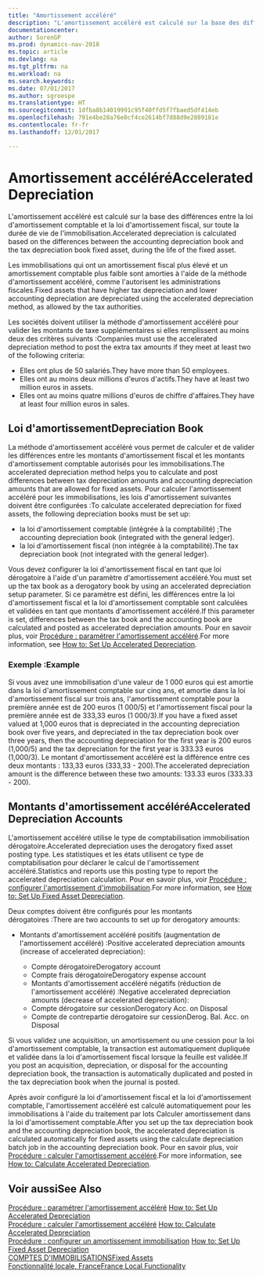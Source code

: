 ```yaml
---
title: "Amortissement accéléré"
description: "L'amortissement accéléré est calculé sur la base des différences entre la loi d'amortissement comptable et la loi d'amortissement fiscal, sur toute la durée de vie de l'immobilisation."
documentationcenter: 
author: SorenGP
ms.prod: dynamics-nav-2018
ms.topic: article
ms.devlang: na
ms.tgt_pltfrm: na
ms.workload: na
ms.search.keywords: 
ms.date: 07/01/2017
ms.author: sgroespe
ms.translationtype: HT
ms.sourcegitcommit: 1dfba8b14019991c95f40ffd5f7fbaed5df414eb
ms.openlocfilehash: 791e4be28a76e0cf4ce2614bf7d88d9e2889181e
ms.contentlocale: fr-fr
ms.lasthandoff: 12/01/2017

---
```

# <a name="accelerated-depreciation"></a><span data-ttu-id="92dea-103">Amortissement accéléré</span><span class="sxs-lookup"><span data-stu-id="92dea-103">Accelerated Depreciation</span></span>
<span data-ttu-id="92dea-104">L'amortissement accéléré est calculé sur la base des différences entre la loi d'amortissement comptable et la loi d'amortissement fiscal, sur toute la durée de vie de l'immobilisation.</span><span class="sxs-lookup"><span data-stu-id="92dea-104">Accelerated depreciation is calculated based on the differences between the accounting depreciation book and the tax depreciation book fixed asset, during the life of the fixed asset.</span></span>  

<span data-ttu-id="92dea-105">Les immobilisations qui ont un amortissement fiscal plus élevé et un amortissement comptable plus faible sont amorties à l'aide de la méthode d'amortissement accéléré, comme l'autorisent les administrations fiscales.</span><span class="sxs-lookup"><span data-stu-id="92dea-105">Fixed assets that have higher tax depreciation and lower accounting depreciation are depreciated using the accelerated depreciation method, as allowed by the tax authorities.</span></span>  

<span data-ttu-id="92dea-106">Les sociétés doivent utiliser la méthode d'amortissement accéléré pour valider les montants de taxe supplémentaires si elles remplissent au moins deux des critères suivants :</span><span class="sxs-lookup"><span data-stu-id="92dea-106">Companies must use the accelerated depreciation method to post the extra tax amounts if they meet at least two of the following criteria:</span></span>  

- <span data-ttu-id="92dea-107">Elles ont plus de 50 salariés.</span><span class="sxs-lookup"><span data-stu-id="92dea-107">They have more than 50 employees.</span></span>  
- <span data-ttu-id="92dea-108">Elles ont au moins deux millions d'euros d'actifs.</span><span class="sxs-lookup"><span data-stu-id="92dea-108">They have at least two million euros in assets.</span></span>  
- <span data-ttu-id="92dea-109">Elles ont au moins quatre millions d'euros de chiffre d'affaires.</span><span class="sxs-lookup"><span data-stu-id="92dea-109">They have at least four million euros in sales.</span></span>  

## <a name="depreciation-book"></a><span data-ttu-id="92dea-110">Loi d'amortissement</span><span class="sxs-lookup"><span data-stu-id="92dea-110">Depreciation Book</span></span>  
<span data-ttu-id="92dea-111">La méthode d'amortissement accéléré vous permet de calculer et de valider les différences entre les montants d'amortissement fiscal et les montants d'amortissement comptable autorisés pour les immobilisations.</span><span class="sxs-lookup"><span data-stu-id="92dea-111">The accelerated depreciation method helps you to calculate and post differences between tax depreciation amounts and accounting depreciation amounts that are allowed for fixed assets.</span></span> <span data-ttu-id="92dea-112">Pour calculer l'amortissement accéléré pour les immobilisations, les lois d'amortissement suivantes doivent être configurées :</span><span class="sxs-lookup"><span data-stu-id="92dea-112">To calculate accelerated depreciation for fixed assets, the following depreciation books must be set up:</span></span>  

- <span data-ttu-id="92dea-113">la loi d'amortissement comptable (intégrée à la comptabilité) ;</span><span class="sxs-lookup"><span data-stu-id="92dea-113">The accounting depreciation book (integrated with the general ledger).</span></span>  
- <span data-ttu-id="92dea-114">la loi d'amortissement fiscal (non intégrée à la comptabilité).</span><span class="sxs-lookup"><span data-stu-id="92dea-114">The tax depreciation book (not integrated with the general ledger).</span></span>  

<span data-ttu-id="92dea-115">Vous devez configurer la loi d'amortissement fiscal en tant que loi dérogatoire à l'aide d'un paramètre d'amortissement accéléré.</span><span class="sxs-lookup"><span data-stu-id="92dea-115">You must set up the tax book as a derogatory book by using an accelerated depreciation setup parameter.</span></span> <span data-ttu-id="92dea-116">Si ce paramètre est défini, les différences entre la loi d'amortissement fiscal et la loi d'amortissement comptable sont calculées et validées en tant que montants d'amortissement accéléré.</span><span class="sxs-lookup"><span data-stu-id="92dea-116">If this parameter is set, differences between the tax book and the accounting book are calculated and posted as accelerated depreciation amounts.</span></span> <span data-ttu-id="92dea-117">Pour en savoir plus, voir [Procédure : paramétrer l'amortissement accéléré](how-to-set-up-accelerated-depreciation.md).</span><span class="sxs-lookup"><span data-stu-id="92dea-117">For more information, see [How to: Set Up Accelerated Depreciation](how-to-set-up-accelerated-depreciation.md).</span></span>  

### <a name="example"></a><span data-ttu-id="92dea-118">Exemple :</span><span class="sxs-lookup"><span data-stu-id="92dea-118">Example</span></span>  
 <span data-ttu-id="92dea-119">Si vous avez une immobilisation d'une valeur de 1 000 euros qui est amortie dans la loi d'amortissement comptable sur cinq ans, et amortie dans la loi d'amortissement fiscal sur trois ans, l'amortissement comptable pour la première année est de 200 euros (1 000/5) et l'amortissement fiscal pour la première année est de 333,33 euros (1 000/3).</span><span class="sxs-lookup"><span data-stu-id="92dea-119">If you have a fixed asset valued at 1,000 euros that is depreciated in the accounting depreciation book over five years, and depreciated in the tax depreciation book over three years, then the accounting depreciation for the first year is 200 euros (1,000/5) and the tax depreciation for the first year is 333.33 euros (1,000/3).</span></span> <span data-ttu-id="92dea-120">Le montant d'amortissement accéléré est la différence entre ces deux montants : 133,33 euros (333,33 - 200).</span><span class="sxs-lookup"><span data-stu-id="92dea-120">The accelerated depreciation amount is the difference between these two amounts: 133.33 euros (333.33 - 200).</span></span>  

## <a name="accelerated-depreciation-accounts"></a><span data-ttu-id="92dea-121">Montants d'amortissement accéléré</span><span class="sxs-lookup"><span data-stu-id="92dea-121">Accelerated Depreciation Accounts</span></span>  
<span data-ttu-id="92dea-122">L'amortissement accéléré utilise le type de comptabilisation immobilisation dérogatoire.</span><span class="sxs-lookup"><span data-stu-id="92dea-122">Accelerated depreciation uses the derogatory fixed asset posting type.</span></span> <span data-ttu-id="92dea-123">Les statistiques et les états utilisent ce type de comptabilisation pour déclarer le calcul de l'amortissement accéléré.</span><span class="sxs-lookup"><span data-stu-id="92dea-123">Statistics and reports use this posting type to report the accelerated depreciation calculation.</span></span> <span data-ttu-id="92dea-124">Pour en savoir plus, voir [Procédure : configurer l'amortissement d'immobilisation](../../fa-how-setup-depreciation.md).</span><span class="sxs-lookup"><span data-stu-id="92dea-124">For more information, see [How to: Set Up Fixed Asset Depreciation](../../fa-how-setup-depreciation.md).</span></span>  

<span data-ttu-id="92dea-125">Deux comptes doivent être configurés pour les montants dérogatoires :</span><span class="sxs-lookup"><span data-stu-id="92dea-125">There are two accounts to set up for derogatory amounts:</span></span>  

- <span data-ttu-id="92dea-126">Montants d'amortissement accéléré positifs (augmentation de l'amortissement accéléré) :</span><span class="sxs-lookup"><span data-stu-id="92dea-126">Positive accelerated depreciation amounts (increase of accelerated depreciation):</span></span>  

    - <span data-ttu-id="92dea-127">Compte dérogatoire</span><span class="sxs-lookup"><span data-stu-id="92dea-127">Derogatory account</span></span>  
    - <span data-ttu-id="92dea-128">Compte frais dérogatoire</span><span class="sxs-lookup"><span data-stu-id="92dea-128">Derogatory expense account</span></span>  
    - <span data-ttu-id="92dea-129">Montants d'amortissement accéléré négatifs (réduction de l'amortissement accéléré) :</span><span class="sxs-lookup"><span data-stu-id="92dea-129">Negative accelerated depreciation amounts (decrease of accelerated depreciation):</span></span>  
    - <span data-ttu-id="92dea-130">Compte dérogatoire sur cession</span><span class="sxs-lookup"><span data-stu-id="92dea-130">Derogatory Acc. on Disposal</span></span>  
    - <span data-ttu-id="92dea-131">Compte de contrepartie dérogatoire sur cession</span><span class="sxs-lookup"><span data-stu-id="92dea-131">Derog. Bal. Acc. on Disposal</span></span>  

<span data-ttu-id="92dea-132">Si vous validez une acquisition, un amortissement ou une cession pour la loi d'amortissement comptable, la transaction est automatiquement dupliquée et validée dans la loi d'amortissement fiscal lorsque la feuille est validée.</span><span class="sxs-lookup"><span data-stu-id="92dea-132">If you post an acquisition, depreciation, or disposal for the accounting depreciation book, the transaction is automatically duplicated and posted in the tax depreciation book when the journal is posted.</span></span>  

<span data-ttu-id="92dea-133">Après avoir configuré la loi d'amortissement fiscal et la loi d'amortissement comptable, l'amortissement accéléré est calculé automatiquement pour les immobilisations à l'aide du traitement par lots Calculer amortissement dans la loi d'amortissement comptable.</span><span class="sxs-lookup"><span data-stu-id="92dea-133">After you set up the tax depreciation book and the accounting depreciation book, the accelerated depreciation is calculated automatically for fixed assets using the calculate depreciation batch job in the accounting depreciation book.</span></span> <span data-ttu-id="92dea-134">Pour en savoir plus, voir [Procédure : calculer l'amortissement accéléré](how-to-calculate-accelerated-depreciation.md).</span><span class="sxs-lookup"><span data-stu-id="92dea-134">For more information, see [How to: Calculate Accelerated Depreciation](how-to-calculate-accelerated-depreciation.md).</span></span>  

## <a name="see-also"></a><span data-ttu-id="92dea-135">Voir aussi</span><span class="sxs-lookup"><span data-stu-id="92dea-135">See Also</span></span>  
 <span data-ttu-id="92dea-136">[Procédure : paramétrer l'amortissement accéléré](how-to-set-up-accelerated-depreciation.md) </span><span class="sxs-lookup"><span data-stu-id="92dea-136">[How to: Set Up Accelerated Depreciation](how-to-set-up-accelerated-depreciation.md) </span></span>  
 <span data-ttu-id="92dea-137">[Procédure : calculer l'amortissement accéléré](how-to-calculate-accelerated-depreciation.md) </span><span class="sxs-lookup"><span data-stu-id="92dea-137">[How to: Calculate Accelerated Depreciation](how-to-calculate-accelerated-depreciation.md) </span></span>  
 <span data-ttu-id="92dea-138">[Procédure : configurer un amortissement immobilisation](../../fa-how-setup-depreciation.md) </span><span class="sxs-lookup"><span data-stu-id="92dea-138">[How to: Set Up Fixed Asset Depreciation](../../fa-how-setup-depreciation.md) </span></span>  
[<span data-ttu-id="92dea-139">COMPTES D'IMMOBILISATIONS</span><span class="sxs-lookup"><span data-stu-id="92dea-139">Fixed Assets</span></span>](../../fa-manage.md)  
 [<span data-ttu-id="92dea-140">Fonctionnalité locale, France</span><span class="sxs-lookup"><span data-stu-id="92dea-140">France Local Functionality</span></span>](france-local-functionality.md)

